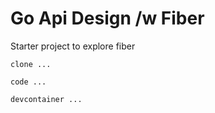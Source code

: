 # Go Api Design /w Fiber

Starter project to explore fiber

`clone ...`

`code ...`

`devcontainer ...`
